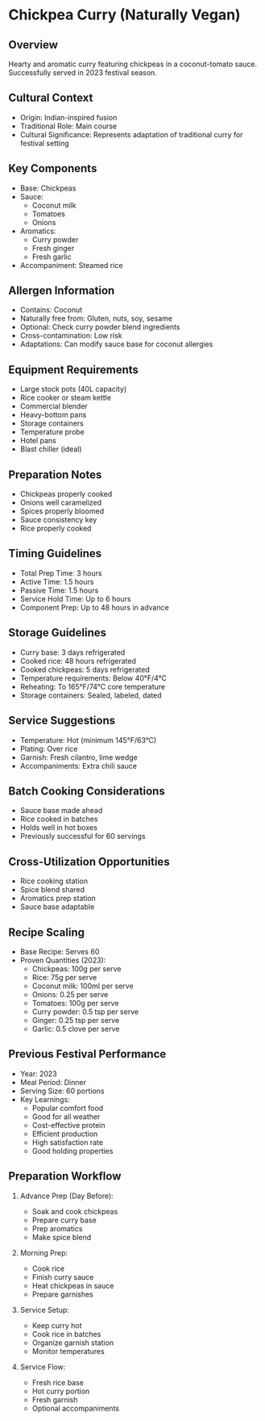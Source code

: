 # Chickpea Curry (Naturally Vegan)

## Overview
Hearty and aromatic curry featuring chickpeas in a coconut-tomato sauce. Successfully served in 2023 festival season.

## Cultural Context
- Origin: Indian-inspired fusion
- Traditional Role: Main course
- Cultural Significance: Represents adaptation of traditional curry for festival setting

## Key Components
- Base: Chickpeas
- Sauce:
  - Coconut milk
  - Tomatoes
  - Onions
- Aromatics:
  - Curry powder
  - Fresh ginger
  - Fresh garlic
- Accompaniment: Steamed rice

## Allergen Information
- Contains: Coconut
- Naturally free from: Gluten, nuts, soy, sesame
- Optional: Check curry powder blend ingredients
- Cross-contamination: Low risk
- Adaptations: Can modify sauce base for coconut allergies

## Equipment Requirements
- Large stock pots (40L capacity)
- Rice cooker or steam kettle
- Commercial blender
- Heavy-bottom pans
- Storage containers
- Temperature probe
- Hotel pans
- Blast chiller (ideal)

## Preparation Notes
- Chickpeas properly cooked
- Onions well caramelized
- Spices properly bloomed
- Sauce consistency key
- Rice properly cooked

## Timing Guidelines
- Total Prep Time: 3 hours
- Active Time: 1.5 hours
- Passive Time: 1.5 hours
- Service Hold Time: Up to 6 hours
- Component Prep: Up to 48 hours in advance

## Storage Guidelines
- Curry base: 3 days refrigerated
- Cooked rice: 48 hours refrigerated
- Cooked chickpeas: 5 days refrigerated
- Temperature requirements: Below 40°F/4°C
- Reheating: To 165°F/74°C core temperature
- Storage containers: Sealed, labeled, dated

## Service Suggestions
- Temperature: Hot (minimum 145°F/63°C)
- Plating: Over rice
- Garnish: Fresh cilantro, lime wedge
- Accompaniments: Extra chili sauce

## Batch Cooking Considerations
- Sauce base made ahead
- Rice cooked in batches
- Holds well in hot boxes
- Previously successful for 60 servings

## Cross-Utilization Opportunities
- Rice cooking station
- Spice blend shared
- Aromatics prep station
- Sauce base adaptable

## Recipe Scaling
- Base Recipe: Serves 60
- Proven Quantities (2023):
  - Chickpeas: 100g per serve
  - Rice: 75g per serve
  - Coconut milk: 100ml per serve
  - Onions: 0.25 per serve
  - Tomatoes: 100g per serve
  - Curry powder: 0.5 tsp per serve
  - Ginger: 0.25 tsp per serve
  - Garlic: 0.5 clove per serve

## Previous Festival Performance
- Year: 2023
- Meal Period: Dinner
- Serving Size: 60 portions
- Key Learnings:
  - Popular comfort food
  - Good for all weather
  - Cost-effective protein
  - Efficient production
  - High satisfaction rate
  - Good holding properties

## Preparation Workflow
1. Advance Prep (Day Before):
   - Soak and cook chickpeas
   - Prepare curry base
   - Prep aromatics
   - Make spice blend

2. Morning Prep:
   - Cook rice
   - Finish curry sauce
   - Heat chickpeas in sauce
   - Prepare garnishes

3. Service Setup:
   - Keep curry hot
   - Cook rice in batches
   - Organize garnish station
   - Monitor temperatures

4. Service Flow:
   - Fresh rice base
   - Hot curry portion
   - Fresh garnish
   - Optional accompaniments 
